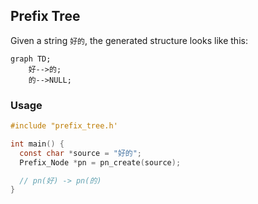 ## Prefix Tree

Given a string `好的`, the generated structure looks like this:

```mermaid
graph TD;
    好-->的;
    的-->NULL;
```

### Usage
```c
#include "prefix_tree.h'

int main() {
  const char *source = "好的";
  Prefix_Node *pn = pn_create(source);

  // pn(好) -> pn(的)
}
```
